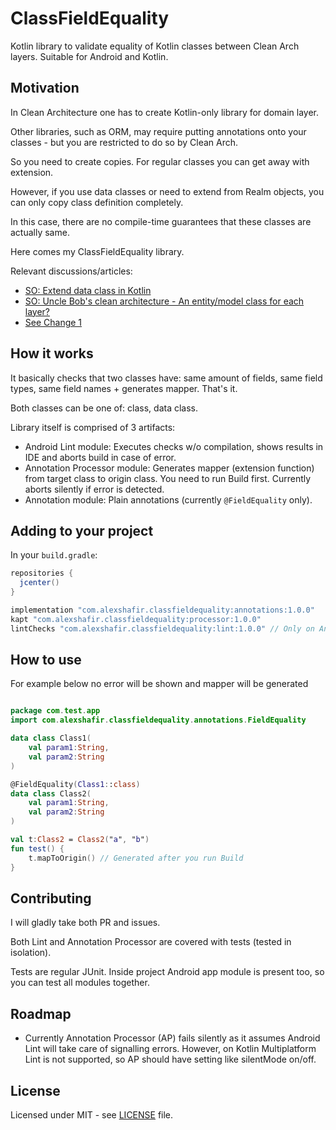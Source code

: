 # ClassFieldEquality
Kotlin library to validate equality of Kotlin classes between Clean Arch layers.
Suitable for Android and Kotlin.

## Motivation

In Clean Architecture one has to create Kotlin-only library for domain layer.

Other libraries, such as ORM, may require putting annotations onto your classes - but you are restricted to do so by Clean Arch.

So you need to create copies. For regular classes you can get away with extension. 

However, if you use data classes or need to extend from Realm objects, you can only copy class definition completely.

In this case, there are no compile-time guarantees that these classes are actually same.

Here comes my ClassFieldEquality library.

Relevant discussions/articles:
- [SO: Extend data class in Kotlin](https://stackoverflow.com/questions/26444145/extend-data-class-in-kotlin)
- [SO: Uncle Bob's clean architecture - An entity/model class for each layer?](https://softwareengineering.stackexchange.com/questions/303478/uncle-bobs-clean-architecture-an-entity-model-class-for-each-layer)
- [See Change 1](https://www.toptal.com/android/benefits-of-clean-architecture-android)

## How it works

It basically checks that two classes have: same amount of fields, same field types, same field names + generates mapper. That's it.

Both classes can be one of: class, data class.

Library itself is comprised of 3 artifacts:

- Android Lint module: Executes checks w/o compilation, shows results in IDE and aborts build in case of error.
- Annotation Processor module: Generates mapper (extension function) from target class to origin class.
You need to run Build first. Currently aborts silently if error is detected.
- Annotation module: Plain annotations (currently `@FieldEquality` only).

## Adding to your project

In your `build.gradle`:

```gradle
repositories {
  jcenter()
}

implementation "com.alexshafir.classfieldequality:annotations:1.0.0"
kapt "com.alexshafir.classfieldequality:processor:1.0.0"
lintChecks "com.alexshafir.classfieldequality:lint:1.0.0" // Only on Android
```

## How to use

For example below no error will be shown and mapper will be generated
```kotlin

package com.test.app
import com.alexshafir.classfieldequality.annotations.FieldEquality

data class Class1(
    val param1:String,
    val param2:String
)

@FieldEquality(Class1::class)
data class Class2(
    val param1:String,
    val param2:String
)

val t:Class2 = Class2("a", "b")
fun test() {
    t.mapToOrigin() // Generated after you run Build
}

```

## Contributing
I will gladly take both PR and issues.

Both Lint and Annotation Processor are covered with tests (tested in isolation).

Tests are regular JUnit. Inside project Android app module is present too, so you can test all modules together.

## Roadmap
- Currently Annotation Processor (AP) fails silently as it assumes Android Lint will take care of signalling errors.
However, on Kotlin Multiplatform Lint is not supported, so AP should have setting like silentMode on/off.

## License
Licensed under MIT - see [LICENSE](/LICENSE) file.


